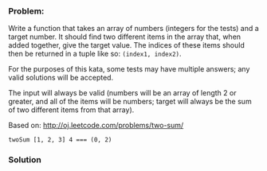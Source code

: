 ### Problem:
<p>Write a function that takes an array of numbers (integers for the tests) and a target number. It should find two different items in the array that, when added together, give the target value. The indices of these items should then be returned in a tuple like so: <code>(index1, index2)</code>.</p>
<p>For the purposes of this kata, some tests may have multiple answers; any valid solutions will be accepted.</p>
<p>The input will always be valid (numbers will be an array of length 2 or greater, and all of the items will be numbers; target will always be the sum of two different items from that array).</p>
<p>Based on: <a href="http://oj.leetcode.com/problems/two-sum/" target="_blank">http://oj.leetcode.com/problems/two-sum/</a></p>
<pre><code class="language-haskell"><span class="hljs-title">twoSum</span> [<span class="hljs-number">1</span>, <span class="hljs-number">2</span>, <span class="hljs-number">3</span>] <span class="hljs-number">4</span> === (<span class="hljs-number">0</span>, <span class="hljs-number">2</span>)</code></pre>
<pre style="display: none;"><code class="language-elixir">two_sum([<span class="hljs-number">1</span>, <span class="hljs-number">2</span>, <span class="hljs-number">3</span>], <span class="hljs-number">4</span>) == {0, <span class="hljs-number">2</span>}</code></pre>

### Solution